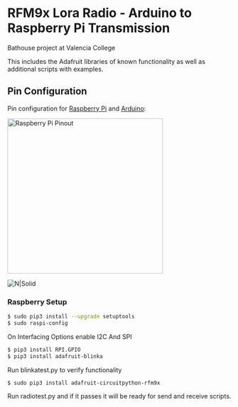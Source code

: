 # RFM9x Lora Radio - Arduino to Raspberry Pi Transmission

Bathouse project at Valencia College

This includes the Adafruit libraries of known functionality as well as additional scripts with examples.

## Pin Configuration

Pin configuration for [Raspberry Pi][pischema_page] and [Arduino][arduinoschema_page]:

<img src="https://cdn-learn.adafruit.com/assets/assets/000/091/522/original/raspberry_pi_rfm9x_bb_2.png" alt="Raspberry Pi Pinout"
	title="Raspberry Pi Pinout" width="350" />

![N|Solid](https://cdn-learn.adafruit.com/assets/assets/000/040/615/large1024/adafruit_products_rfm69_bb.png)

### Raspberry Setup

```sh
$ sudo pip3 install --upgrade setuptools
$ sudo raspi-config
```

On Interfacing Options enable I2C And SPI

```sh
$ pip3 install RPI.GPIO
$ pip3 install adafruit-blinka
```

Run blinkatest.py to verify functionality

```sh
$ sudo pip3 install adafruit-circuitpython-rfm9x
```

Run radiotest.py and if it passes it will be ready for send and receive scripts.

[pischema_page]: https://learn.adafruit.com/lora-and-lorawan-radio-for-raspberry-pi/raspberry-pi-wiring
[arduinoschema_page]: https://learn.adafruit.com/adafruit-rfm69hcw-and-rfm96-rfm95-rfm98-lora-packet-padio-breakouts/arduino-wiring
